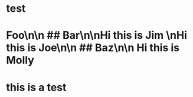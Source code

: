 # test

# Foo\n\n ## Bar\n\nHi this is Jim  \nHi this is Joe\n\n ## Baz\n\n Hi this is Molly
# this is a test